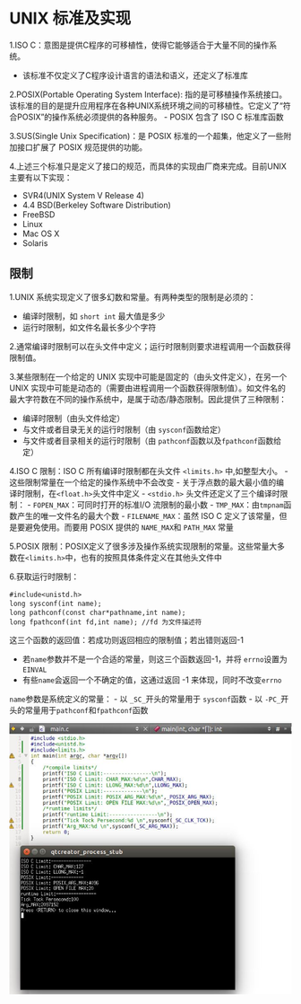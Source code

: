 # UNIX 标准及实现

1.ISO C：意图是提供C程序的可移植性，使得它能够适合于大量不同的操作系统。

- 该标准不仅定义了C程序设计语言的语法和语义，还定义了标准库

2.POSIX(Portable Operating System Interface): 指的是可移植操作系统接口。该标准的目的是提升应用程序在各种UNIX系统环境之间的可移植性。它定义了“符合POSIX”的操作系统必须提供的各种服务。
	- POSIX 包含了 ISO C 标准库函数

3.SUS(Single Unix Specification)：是 POSIX 标准的一个超集，他定义了一些附加接口扩展了 POSIX 规范提供的功能。

4.上述三个标准只是定义了接口的规范，而具体的实现由厂商来完成。目前UNIX主要有以下实现：

- SVR4(UNIX System V Release 4)
- 4.4 BSD(Berkeley Software Distribution)
- FreeBSD
- Linux
- Mac OS X
- Solaris

## 限制

1.UNIX 系统实现定义了很多幻数和常量。有两种类型的限制是必须的：

- 编译时限制，如 `short int` 最大值是多少
- 运行时限制，如文件名最长多少个字符

2.通常编译时限制可以在头文件中定义；运行时限制则要求进程调用一个函数获得限制值。

3.某些限制在一个给定的 UNIX 实现中可能是固定的（由头文件定义），在另一个 UNIX 实现中可能是动态的（需要由进程调用一个函数获得限制值）。如文件名的最大字符数在不同的操作系统中，是属于动态/静态限制。因此提供了三种限制：

- 编译时限制（由头文件给定）
- 与文件或者目录无关的运行时限制（由 `sysconf`函数给定）
- 与文件或者目录相关的运行时限制（由 `pathconf`函数以及`fpathconf`函数给定）

4.ISO C 限制：ISO C 所有编译时限制都在头文件 `<limits.h>` 中,如整型大小。
	- 这些限制常量在一个给定的操作系统中不会改变
	- 关于浮点数的最大最小值的编译时限制，在`<float.h>`头文件中定义
	- `<stdio.h>` 头文件还定义了三个编译时限制：
		- `FOPEN_MAX`：可同时打开的标准I/O 流限制的最小数
		- `TMP_MAX`：由`tmpnam`函数产生的唯一文件名的最大个数
		- `FILENAME_MAX`：虽然 ISO C 定义了该常量，但是要避免使用。而要用 POSIX 提供的 `NAME_MAX`和 `PATH_MAX` 常量

5.POSIX 限制：POSIX定义了很多涉及操作系统实现限制的常量。这些常量大多数在`<limits.h>`中，也有的按照具体条件定义在其他头文件中

6.获取运行时限制：

```
#include<unistd.h>
long sysconf(int name); 
long pathconf(const char*pathname,int name);
long fpathconf(int fd,int name); //fd 为文件描述符
```

这三个函数的返回值：若成功则返回相应的限制值；若出错则返回-1

- 若`name`参数并不是一个合适的常量，则这三个函数返回-1，并将 `errno`设置为 `EINVAL`
- 有些`name`会返回一个不确定的值，这通过返回 -1 来体现，同时不改变`errno`

`name`参数是系统定义的常量：
	- 以 `_SC_`开头的常量用于 `sysconf`函数
	- 以 `-PC_`开头的常量用于`pathconf`和`fpathconf`函数

  ![limits](../imgs/APUE/limits.JPG)